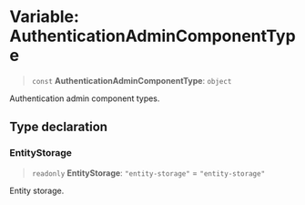 # Variable: AuthenticationAdminComponentType

> `const` **AuthenticationAdminComponentType**: `object`

Authentication admin component types.

## Type declaration

### EntityStorage

> `readonly` **EntityStorage**: `"entity-storage"` = `"entity-storage"`

Entity storage.

